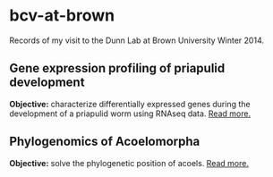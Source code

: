 bcv-at-brown
============

Records of my visit to the Dunn Lab at Brown University Winter 2014.

Gene expression profiling of priapulid development
--------------------------------------------------

**Objective:** characterize differentially expressed genes during the
development of a priapulid worm using RNAseq data. [Read
more.](priapulid_profiling/description.md)

Phylogenomics of Acoelomorpha
-----------------------------

**Objective:** solve the phylogenetic position of acoels. [Read
more.](acoel_phylogenomics/description.md)
